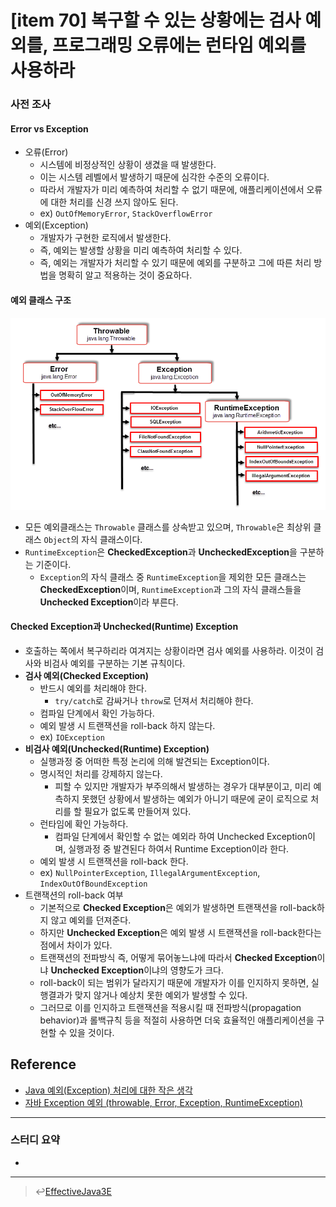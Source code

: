 # [item 70] 복구할 수 있는 상황에는 검사 예외를, 프로그래밍 오류에는 런타임 예외를 사용하라

### 사전 조사

#### Error vs Exception
- 오류(Error)
    - 시스템에 비정상적인 상황이 생겼을 때 발생한다. 
    - 이는 시스템 레벨에서 발생하기 때문에 심각한 수준의 오류이다. 
    - 따라서 개발자가 미리 예측하여 처리할 수 없기 때문에, 애플리케이션에서 오류에 대한 처리를 신경 쓰지 않아도 된다.
    - ex) `OutOfMemoryError`, `StackOverflowError`
- 예외(Exception)
    - 개발자가 구현한 로직에서 발생한다. 
    - 즉, 예외는 발생할 상황을 미리 예측하여 처리할 수 있다. 
    - 즉, 예외는 개발자가 처리할 수 있기 때문에 예외를 구분하고 그에 따른 처리 방법을 명확히 알고 적용하는 것이 중요하다.

#### 예외 클래스 구조
![throwable](../images/chapter10-item70-01.png)
- 모든 예외클래스는 `Throwable` 클래스를 상속받고 있으며, `Throwable`은 최상위 클래스 `Object`의 자식 클래스이다.
- `RuntimeException`은 **CheckedException**과 **UncheckedException**을 구분하는 기준이다.
    - `Exception`의 자식 클래스 중 `RuntimeException`을 제외한 모든 클래스는 **CheckedException**이며, `RuntimeException`과 그의 자식 클래스들을 **Unchecked Exception**이라 부른다.

#### Checked Exception과 Unchecked(Runtime) Exception
- 호출하는 쪽에서 복구하리라 여겨지는 상황이라면 검사 예외를 사용하라. 이것이 검사와 비검사 예외를 구분하는 기본 규칙이다.
- **검사 예외(Checked Exception)**
    - 반드시 예외를 처리해야 한다.
        - `try/catch`로 감싸거나 `throw`로 던져서 처리해야 한다.
    - 컴파일 단계에서 확인 가능하다.
    - 예외 발생 시 트랜잭션을 roll-back 하지 않는다.
    - ex) `IOException`
- **비검사 예외(Unchecked(Runtime) Exception)**
    - 실행과정 중 어떠한 특정 논리에 의해 발견되는 Exception이다.
    - 명시적인 처리를 강제하지 않는다.
        - 피할 수 있지만 개발자가 부주의해서 발생하는 경우가 대부분이고, 미리 예측하지 못했던 상황에서 발생하는 예외가 아니기 때문에 굳이 로직으로 처리를 할 필요가 없도록 만들어져 있다.
    - 런타임에 확인 가능하다.
        - 컴파일 단계에서 확인할 수 없는 예외라 하여 Unchecked Exception이며, 실행과정 중 발견된다 하여서 Runtime Exception이라 한다.
    - 예외 발생 시 트랜잭션을 roll-back 한다.
    - ex) `NullPointerException`, `IllegalArgumentException`, `IndexOutOfBoundException`
- 트랜잭션의 roll-back 여부
    - 기본적으로 **Checked Exception**은 예외가 발생하면 트랜잭션을 roll-back하지 않고 예외를 던져준다. 
    - 하지만 **Unchecked Exception**은 예외 발생 시 트랜잭션을 roll-back한다는 점에서 차이가 있다.
    - 트랜잭션의 전파방식 즉, 어떻게 묶어놓느냐에 따라서 **Checked Exception**이냐 **Unchecked Exception**이냐의 영향도가 크다. 
    - roll-back이 되는 범위가 달라지기 때문에 개발자가 이를 인지하지 못하면, 실행결과가 맞지 않거나 예상치 못한 예외가 발생할 수 있다. 
    - 그러므로 이를 인지하고 트랜잭션을 적용시킬 때 전파방식(propagation behavior)과 롤백규칙 등을 적절히 사용하면 더욱 효율적인 애플리케이션을 구현할 수 있을 것이다.

## Reference
- [Java 예외(Exception) 처리에 대한 작은 생각](http://www.nextree.co.kr/p3239/)
- [자바 Exception 예외 (throwable, Error, Exception, RuntimeException)](https://meaownworld.tistory.com/86)

---

### 스터디 요약
-
---

> :leftwards_arrow_with_hook:[EffectiveJava3E](/EffectiveJava3E/README.md)


